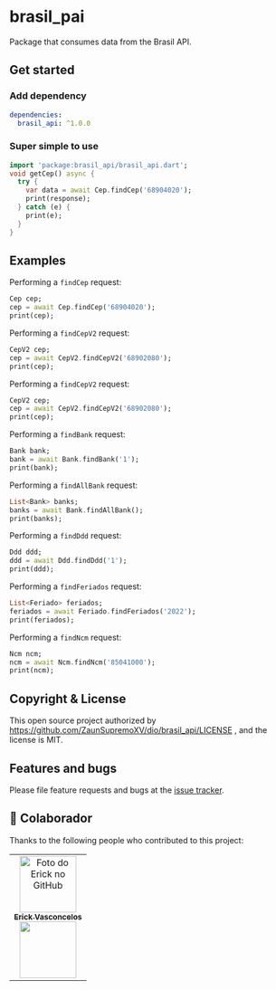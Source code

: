 # brasil_pai

Package that consumes data from the Brasil API.

## Get started

### Add dependency

```yaml
dependencies:
  brasil_api: ^1.0.0
```

### Super simple to use

```dart
import 'package:brasil_api/brasil_api.dart';
void getCep() async {
  try {
    var data = await Cep.findCep('68904020');
    print(response);
  } catch (e) {
    print(e);
  }
}
```

## Examples

Performing a `findCep` request:

```dart
Cep cep;
cep = await Cep.findCep('68904020');
print(cep);
```

Performing a `findCepV2` request:

```dart
CepV2 cep;
cep = await CepV2.findCepV2('68902080');
print(cep);
```

Performing a `findCepV2` request:

```dart
CepV2 cep;
cep = await CepV2.findCepV2('68902080');
print(cep);
```

Performing a `findBank` request:

```dart
Bank bank;
bank = await Bank.findBank('1');
print(bank);
```

Performing a `findAllBank` request:

```dart
List<Bank> banks;
banks = await Bank.findAllBank();
print(banks);
```

Performing a `findDdd` request:

```dart
Ddd ddd;
ddd = await Ddd.findDdd('1');
print(ddd);
```

Performing a `findFeriados` request:

```dart
List<Feriado> feriados;
feriados = await Feriado.findFeriados('2022');
print(feriados);
```

Performing a `findNcm` request:

```dart
Ncm ncm;
ncm = await Ncm.findNcm('85041000');
print(ncm);
```

## Copyright & License

This open source project authorized by https://github.com/ZaunSupremoXV/dio/brasil_api/LICENSE , and the license is MIT.

## Features and bugs

Please file feature requests and bugs at the [issue tracker][tracker].

[tracker]: https://github.com/ZaunSupremoXV/dio/brasil_api

## 🤝 Colaborador

Thanks to the following people who contributed to this project:

<table>
  <tr>
    <td align="center">
      <a href="https://www.linkedin.com/in/erick-vasconcelos-50baa8150/" target="_blank">
        <img src="https://avatars.githubusercontent.com/u/67069017?v=4" width="100px;" alt="Foto do Erick no GitHub"/><br>
        <sub>
          <b>Erick Vasconcelos</b>
        </sub><br>
        <a href="https://www.buymeacoffee.com/erickzaunlab" target="_blank"><img src="https://raw.githubusercontent.com/appcraftstudio/buymeacoffee/master/Images/snapshot-bmc-button.png" width="100px;"></a>
      </a>
    </td>
  </tr>
</table>